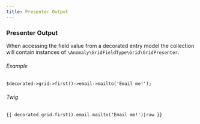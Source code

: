 ```yaml
---
title: Presenter Output 
---
```


### Presenter Output

When accessing the field value from a decorated entry model the collection will contain instances of `\Anomaly\GridFieldType\Grid\GridPresenter`.

###### Example

    $decorated->grid->first()->email->mailto('Email me!');

###### Twig

    {{ decorated.grid.first().email.mailto('Email me!')|raw }}
